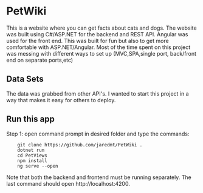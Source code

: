 # PetWiki 
This is a website where you can get facts about cats and dogs. The website was built using C#/ASP.NET for the backend and REST API. Angular was used for the front end.
This was built for fun but also to get more comfortable with ASP.NET/Angular. Most of the time spent on this project was messing with different ways to set up (MVC,SPA,single port, back/front end on separate ports,etc)

## Data Sets
The data was grabbed from other API's. I wanted to start this project in a way that makes it easy for others to deploy.

## Run this app
Step 1: open command prompt in desired folder and type the commands:
```
	git clone https://github.com/jaredmt/PetWiki .
	dotnet run
	cd PetViews
	npm install
	ng serve --open
```

Note that both the backend and frontend must be running separately. The last command should open http://localhost:4200.
